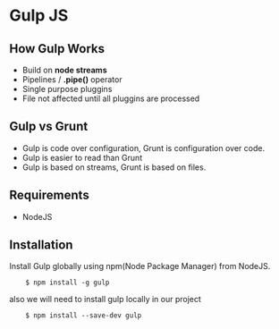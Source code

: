# Gulp JS

## How Gulp Works
* Build on __node streams__
* Pipelines / __.pipe()__ operator
* Single purpose pluggins
* File not affected until all pluggins are processed

## Gulp vs Grunt
* Gulp is code over configuration, Grunt is configuration over code.
* Gulp is easier to read than Grunt
* Gulp is based on streams, Grunt is based on files.

## Requirements
* NodeJS

## Installation
Install Gulp globally using npm(Node Package Manager) from NodeJS.
```
    $ npm install -g gulp 
```

also we will need to install gulp locally in our project

```
    $ npm install --save-dev gulp
```
